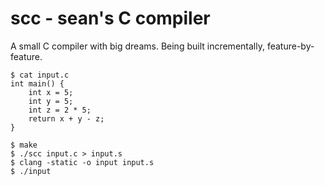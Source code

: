 # scc - sean's C compiler

A small C compiler with big dreams. Being built incrementally, feature-by-feature.

```
$ cat input.c
int main() {
    int x = 5;
    int y = 5;
    int z = 2 * 5;
    return x + y - z;
}

$ make
$ ./scc input.c > input.s
$ clang -static -o input input.s
$ ./input
```
